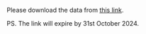 Please download the data from [this link](https://filebin.net/3t9orf60oz6sw4ji).

PS. The link will expire by 31st October 2024.